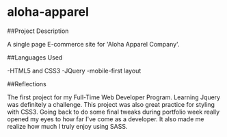 # aloha-apparel

##Project Description

A single page E-commerce site for 'Aloha Apparel Company'.

##Languages Used

-HTML5 and CSS3
-JQuery
-mobile-first layout

##Reflections

The first project for my Full-Time Web Developer Program. Learning Jquery was definitely a challenge. This project was also great practice for styling with CSS3.  Going back to do some final tweaks during portfolio week really opened my eyes to how far I've come as a developer. It also made me realize how much I truly enjoy using SASS.


